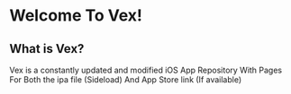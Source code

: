 # Welcome To Vex!
## What is Vex?
Vex is a constantly updated and modified iOS App Repository With Pages For Both the ipa file (Sideload) And App Store link (If available)
